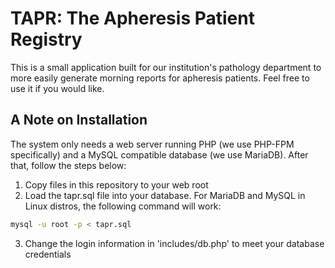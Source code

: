 # TAPR:  The Apheresis Patient Registry
This is a small application built for our institution's pathology department to more easily generate morning reports for apheresis patients.  Feel free to use it if you would like.

## A Note on Installation
The system only needs a web server running PHP (we use PHP-FPM specifically) and a MySQL compatible database (we use MariaDB).  After that, follow the steps below:

1. Copy files in this repository to your web root
2. Load the tapr.sql file into your database.  For MariaDB and MySQL in Linux distros, the following command will work:

  ```bash
  mysql -u root -p < tapr.sql
  ```

3. Change the login information in 'includes/db.php' to meet your database credentials
